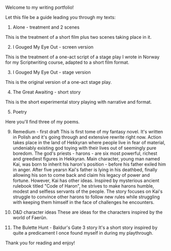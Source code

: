 Welcome to my writing portfolio!


Let this file be a guide leading you through my texts:


1. Alone - treatment and 2 scenes

This is the treatment of a short film plus two scenes taking place in it.

2. I Gouged My Eye Out - screen version

This is the treatment of a one-act script of a stage play I wrote in Norway for my Scriptwriting course, adapted to a short film format.

3. I Gouged My Eye Out - stage version

This is the original version of a one-act stage play.

4. The Great Awaiting - short story


This is the short experimental story playing with narrative and format.

5. Poetry


Here you'll find three of my poems.

9. Remedium - first draft
This is first tome of my fantasy novel. It's written in Polish and it's going through and extensive rewrite right now.
Action takes place in the land of Hekkyran where people live in fear of material, undeniably existing god toying with their lives out of seemingly pure boredom.
The god's priests - harons - are six most powerful, richest and greediest figures in Hekkyran. Main character, young man named Kai, was born to inherit his haron's position - before his father exiled him in anger.
After five yearsn Kai's father is lying in his deathbed, finally allowing his son to come back and claim his legacy of power and fortune.
However, Kai has other ideas. Inspired by mysterious ancient rulebook titled "Code of Haron", he strives to make harons humble, modest and selfless servants of the people.
The story focuses on Kai's struggle to convince other harons to follow new rules while struggling with keeping them himself in the face of challenges he encounters.

10. D&D character ideas
These are ideas for the characters inspired by the world of Faerûn.

11. The Bulette Hunt - Baldur's Gate 3 story
It's a short story inspired by quite a predicament I once found myself in during my playthrough.

Thank you for reading and enjoy!
